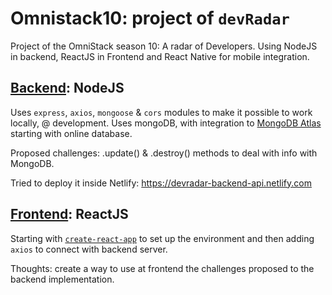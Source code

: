 # Omnistack10: project of `devRadar`

 Project of the OmniStack season 10: A radar of Developers. Using NodeJS in backend, ReactJS in Frontend and React Native for mobile integration.

## [Backend](/backend/): NodeJS

Uses `express`, `axios`, `mongoose` & `cors` modules to make it possible to work locally, @ development. Uses mongoDB, with integration to  [MongoDB Atlas](https://www.mongodb.com/cloud/atlas/lp/general/) starting with online database.

Proposed challenges: .update() & .destroy() methods to deal with info with MongoDB.

Tried to deploy it inside Netlify: https://devradar-backend-api.netlify.com

## [Frontend](/web/): ReactJS

Starting with [`create-react-app`]() to set up the environment and then adding `axios` to connect with backend server.

Thoughts: create a way to use at frontend the challenges proposed to the backend implementation.
